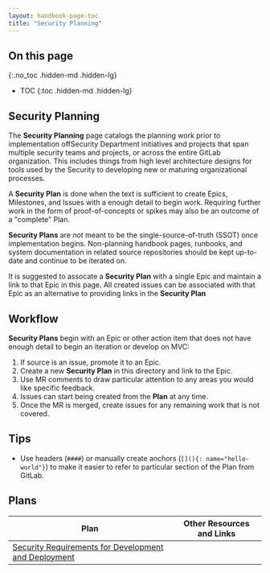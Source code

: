 ```yaml
---
layout: handbook-page-toc
title: "Security Planning"
---
```


## On this page
{:.no_toc .hidden-md .hidden-lg}

- TOC
{:toc .hidden-md .hidden-lg}

## Security Planning

The **Security Planning** page catalogs the planning work prior to
implementation offSecurity Department initiatives and projects that span
multiple security teams and projects, or across the entire GitLab
organization. This includes things from high level architecture designs for
tools used by the Security to developing new or maturing organizational
processes.

A **Security Plan** is done when the text is sufficient to create Epics,
Milestones, and Issues with a enough detail to begin work. Requiring further
work in the form of proof-of-concepts or spikes may also be an outcome of a
"complete" Plan.

**Security Plans** are _not_ meant to be the single-source-of-truth (SSOT) once
implementation begins. Non-planning handbook pages, runbooks, and system
documentation in related source repositories should be kept up-to-date and
continue to be iterated on.

It is suggested to assocate a **Security Plan** with a single Epic and maintain
a link to that Epic in this page. All created issues can be associated with
that Epic as an alternative to providing links in the **Security Plan**

## Workflow

**Security Plans** begin with an Epic or other action item that does not have
enough detail to begin an iteration or develop on MVC:

1. If source is an issue, promote it to an Epic.
1. Create a new **Security Plan** in this directory and link to the Epic.
1. Use MR comments to draw particular attention to any areas you would like
   specific feedback.
1. Issues can start being created from the **Plan** at any time.
1. Once the MR is merged, create issues for any remaining work that is not
   covered.

## Tips

* Use headers (`####`) or manually create anchors (`[](){: name="hello-world"}`)
  to make it easier to refer to particular section of the Plan from GitLab.

## Plans

| Plan | Other Resources and Links|
|------|--------------------------|
| [Security Requirements for Development and Deployment](./security-development-deployment-requirements) | |
